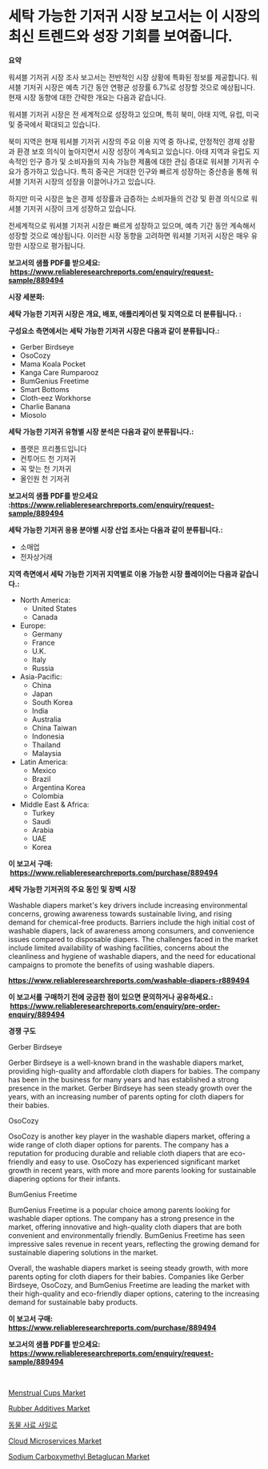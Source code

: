 <p><h1>세탁 가능한 기저귀 시장 보고서는 이 시장의 최신 트렌드와 성장 기회를 보여줍니다.</h1></p><p><strong>요약</strong></p>
<p><p>워셔블 기저귀 시장 조사 보고서는 전반적인 시장 상황에 특화된 정보를 제공합니다. 워셔블 기저귀 시장은 예측 기간 동안 연평균 성장률 6.7%로 성장할 것으로 예상됩니다. 현재 시장 동향에 대한 간략한 개요는 다음과 같습니다.</p><p>워셔블 기저귀 시장은 전 세계적으로 성장하고 있으며, 특히 북미, 아태 지역, 유럽, 미국 및 중국에서 확대되고 있습니다.</p><p>북미 지역은 현재 워셔블 기저귀 시장의 주요 이용 지역 중 하나로, 안정적인 경제 상황과 환경 보호 의식이 높아지면서 시장 성장이 계속되고 있습니다. 아태 지역과 유럽도 지속적인 인구 증가 및 소비자들의 지속 가능한 제품에 대한 관심 증대로 워셔블 기저귀 수요가 증가하고 있습니다. 특히 중국은 거대한 인구와 빠르게 성장하는 중산층을 통해 워셔블 기저귀 시장의 성장을 이끌어나가고 있습니다.</p><p>하지만 미국 시장은 높은 경제 성장률과 급증하는 소비자들의 건강 및 환경 의식으로 워셔블 기저귀 시장이 크게 성장하고 있습니다.</p><p>전세계적으로 워셔블 기저귀 시장은 빠르게 성장하고 있으며, 예측 기간 동안 계속해서 성장할 것으로 예상됩니다. 이러한 시장 동향을 고려하면 워셔블 기저귀 시장은 매우 유망한 시장으로 평가됩니다.</p></p>
<p><strong>보고서의 샘플 PDF를 받으세요: &nbsp;<a href="https://www.reliableresearchreports.com/enquiry/request-sample/889494">https://www.reliableresearchreports.com/enquiry/request-sample/889494</a></strong></p>
<p><strong>시장 세분화:</strong></p>
<p><strong> 세탁 가능한 기저귀 시장은 개요, 배포, 애플리케이션 및 지역으로 더 분류됩니다. :</strong></p>
<p><strong>구성요소 측면에서는 세탁 가능한 기저귀 시장은 다음과 같이 분류됩니다.:</strong></p>
<p><ul><li>Gerber Birdseye</li><li>OsoCozy</li><li>Mama Koala Pocket</li><li>Kanga Care Rumparooz</li><li>BumGenius Freetime</li><li>Smart Bottoms</li><li>Cloth-eez Workhorse</li><li>Charlie Banana</li><li>Miosolo</li></ul></p>
<p><strong> 세탁 가능한 기저귀 유형별 시장 분석은 다음과 같이 분류됩니다.:</strong></p>
<p><ul><li>플랫은 프리폴드입니다</li><li>컨투어드 천 기저귀</li><li>꼭 맞는 천 기저귀</li><li>올인원 천 기저귀</li></ul></p>
<p><strong>보고서의 샘플 PDF를 받으세요 :<a href="https://www.reliableresearchreports.com/enquiry/request-sample/889494">https://www.reliableresearchreports.com/enquiry/request-sample/889494</a></strong></p>
<p><strong> 세탁 가능한 기저귀 응용 분야별 시장 산업 조사는 다음과 같이 분류됩니다.:</strong></p>
<p><ul><li>소매업</li><li>전자상거래</li></ul></p>
<p><strong>지역 측면에서 세탁 가능한 기저귀 지역별로 이용 가능한 시장 플레이어는 다음과 같습니다.:</strong></p>
<p><ul>
    <li>
        North America:
        <ul>
            <li>United States</li>
            <li>Canada</li>
        </ul>
    </li>
    <li>
        Europe:
        <ul>
            <li>Germany</li>
            <li>France</li>
            <li>U.K.</li>
            <li>Italy</li>
            <li>Russia</li>
        </ul>
    </li>
    <li>
        Asia-Pacific:
        <ul>
            <li>China</li>
            <li>Japan</li>
            <li>South Korea</li>
            <li>India</li>
            <li>Australia</li>
            <li>China Taiwan</li>
            <li>Indonesia</li>
            <li>Thailand</li>
            <li>Malaysia</li>
        </ul>
    </li>
    <li>
        Latin America:
        <ul>
            <li>Mexico</li>
            <li>Brazil</li>
            <li>Argentina Korea</li>
            <li>Colombia</li>
        </ul>
    </li>
    <li>
        Middle East & Africa:
        <ul>
            <li>Turkey</li>
            <li>Saudi</li>
            <li>Arabia</li>
            <li>UAE</li>
            <li>Korea</li>
        </ul>
    </li>
    </ul></p>
<p><strong>이 보고서 구매: &nbsp;<a href="https://www.reliableresearchreports.com/purchase/889494">https://www.reliableresearchreports.com/purchase/889494</a></strong></p>
<p><strong>세탁 가능한 기저귀의 주요 동인 및 장벽 시장</strong></p>
<p><p>Washable diapers market's key drivers include increasing environmental concerns, growing awareness towards sustainable living, and rising demand for chemical-free products. Barriers include the high initial cost of washable diapers, lack of awareness among consumers, and convenience issues compared to disposable diapers. The challenges faced in the market include limited availability of washing facilities, concerns about the cleanliness and hygiene of washable diapers, and the need for educational campaigns to promote the benefits of using washable diapers.</p></p>
<p><strong><a href="https://www.reliableresearchreports.com/washable-diapers-r889494">https://www.reliableresearchreports.com/washable-diapers-r889494</a></strong></p>
<p><strong>이 보고서를 구매하기 전에 궁금한 점이 있으면 문의하거나 공유하세요.: &nbsp;<a href="https://www.reliableresearchreports.com/enquiry/pre-order-enquiry/889494">https://www.reliableresearchreports.com/enquiry/pre-order-enquiry/889494</a></strong></p>
<p><strong>경쟁 구도</strong></p>
<p><p>Gerber Birdseye</p><p>Gerber Birdseye is a well-known brand in the washable diapers market, providing high-quality and affordable cloth diapers for babies. The company has been in the business for many years and has established a strong presence in the market. Gerber Birdseye has seen steady growth over the years, with an increasing number of parents opting for cloth diapers for their babies.</p><p>OsoCozy</p><p>OsoCozy is another key player in the washable diapers market, offering a wide range of cloth diaper options for parents. The company has a reputation for producing durable and reliable cloth diapers that are eco-friendly and easy to use. OsoCozy has experienced significant market growth in recent years, with more and more parents looking for sustainable diapering options for their infants.</p><p>BumGenius Freetime</p><p>BumGenius Freetime is a popular choice among parents looking for washable diaper options. The company has a strong presence in the market, offering innovative and high-quality cloth diapers that are both convenient and environmentally friendly. BumGenius Freetime has seen impressive sales revenue in recent years, reflecting the growing demand for sustainable diapering solutions in the market.</p><p>Overall, the washable diapers market is seeing steady growth, with more parents opting for cloth diapers for their babies. Companies like Gerber Birdseye, OsoCozy, and BumGenius Freetime are leading the market with their high-quality and eco-friendly diaper options, catering to the increasing demand for sustainable baby products.</p></p>
<p><strong>이 보고서 구매: &nbsp; <a href="https://www.reliableresearchreports.com/purchase/889494">https://www.reliableresearchreports.com/purchase/889494</a></strong></p>
<p><strong>보고서의 샘플 PDF를 받으세요: &nbsp;<a href="https://www.reliableresearchreports.com/enquiry/request-sample/889494">https://www.reliableresearchreports.com/enquiry/request-sample/889494</a></strong><strong></strong></p>
<p>&nbsp;</p>
<p><p><a href="https://github.com/gdfhhhj/Market-Research-Report-List-4/blob/main/menstrual-cups-market.md">Menstrual Cups Market</a></p><p><a href="https://github.com/julyju69/Market-Research-Report-List-2/blob/main/rubber-additives-market.md">Rubber Additives Market</a></p><p><a href="https://medium.com/@jonatanjast1928/%EB%8F%99%EB%AC%BC-%EC%82%AC%EB%A3%8C-%EC%82%AC%EC%9D%BC%EB%A1%9C-%EC%8B%9C%EC%9E%A5-%EA%B7%9C%EB%AA%A8-%EB%B0%8F-%EC%8B%9C%EC%9E%A5-%EB%8F%99%ED%96%A5-%EC%99%84%EC%A0%84%ED%95%9C-%EC%82%B0%EC%97%85-%EA%B0%9C%EC%9A%94-2024-%EB%85%84%EB%B6%80%ED%84%B0-2031-%EB%85%84%EA%B9%8C%EC%A7%80-9dc3a7342b3f">동물 사료 사일로</a></p><p><a href="https://medium.com/@samantha.welch56767/cloud-microservices-market-comprehensive-assessment-by-type-application-and-geography-da7a97e9d1f1">Cloud Microservices Market</a></p><p><a href="https://issuu.com/reportprime-2/docs/sodium-carboxymethyl-betaglucan-market-size-2030.p">Sodium Carboxymethyl Betaglucan Market</a></p></p>